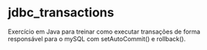 # jdbc_transactions
Exercício em Java para treinar como executar transações de forma responsável para o mySQL com setAutoCommit() e rollback().
